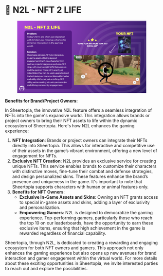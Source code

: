 # 🚀 N2L - NFT 2 LIFE

<figure><img src=".gitbook/assets/n2l.png" alt=""><figcaption></figcaption></figure>

**Benefits for Brand/Project Owners:**

In Sheertopia, the innovative N2L feature offers a seamless integration of NFTs into the game's expansive world. This integration allows brands or project owners to bring their NFT assets to life within the dynamic ecosystem of Sheertopia. Here's how N2L enhances the gaming experience:

1. **NFT Integration**: Brands or project owners can integrate their NFTs directly into Sheertopia. This allows for interactive and competitive use of their assets in the game’s vibrant environment, offering a new level of engagement for NFTs.
2. **Exclusive NFT Creation**: N2L provides an exclusive service for creating unique NFTs. This service enables brands to customize their characters with distinctive moves, fine-tune their combat and defense strategies, and design personalized skins. These features enhance the brand’s presence and uniqueness in the game. It's important to note that Sheertopia supports characters with human or animal features only.
3. **Benefits for NFT Owners**:
   * **Exclusive In-Game Assets and Skins**: Owning an NFT grants access to special in-game assets and skins, adding a layer of exclusivity and personalization.
   * **Empowering Gamers**: N2L is designed to democratize the gaming experience. Top-performing gamers, particularly those who reach the top 10 on our leaderboards, have the opportunity to earn these exclusive items, ensuring that high achievement in the game is rewarded regardless of financial capability.

Sheertopia, through N2L, is dedicated to creating a rewarding and engaging ecosystem for both NFT owners and gamers. This approach not only enhances the gaming experience but also opens up new avenues for brand interaction and gamer engagement within the virtual world. For more details about these exciting opportunities in Sheertopia, we invite interested parties to reach out and explore the possibilities.
